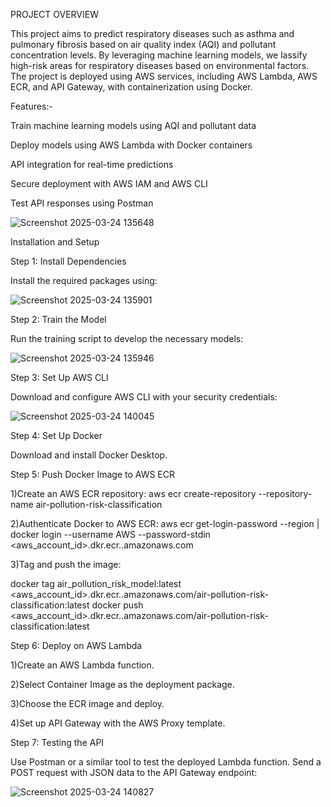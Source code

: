 PROJECT OVERVIEW

  This project aims to predict respiratory diseases such as asthma and pulmonary fibrosis based on air quality index (AQI) and pollutant concentration levels. By leveraging machine learning models, we     lassify high-risk areas for respiratory diseases based on environmental factors. The project is deployed using AWS services, including AWS Lambda, AWS ECR, and API Gateway, with containerization using   Docker.

Features:-

  Train machine learning models using AQI and pollutant data

  Deploy models using AWS Lambda with Docker containers

  API integration for real-time predictions

  Secure deployment with AWS IAM and AWS CLI

  Test API responses using Postman

![Screenshot 2025-03-24 135648](https://github.com/user-attachments/assets/e08f3310-8abe-4d50-8ccb-636c01e1a883)

Installation and Setup

Step 1: Install Dependencies

Install the required packages using:

![Screenshot 2025-03-24 135901](https://github.com/user-attachments/assets/6ba304f6-27c8-4bfa-9d10-4dc14f1a33d5)


Step 2: Train the Model

Run the training script to develop the necessary models:

![Screenshot 2025-03-24 135946](https://github.com/user-attachments/assets/091f1fe6-53a6-4480-9f0d-de6cc1146aea)



Step 3: Set Up AWS CLI

Download and configure AWS CLI with your security credentials:

![Screenshot 2025-03-24 140045](https://github.com/user-attachments/assets/e0b8f279-4217-43ec-b0df-51d9c73f237d)


Step 4: Set Up Docker

Download and install Docker Desktop.

Step 5: Push Docker Image to AWS ECR

1)Create an AWS ECR repository:
  aws ecr create-repository --repository-name air-pollution-risk-classification
  
2)Authenticate Docker to AWS ECR:
  aws ecr get-login-password --region <your-region> | docker login --username AWS --password-stdin <aws_account_id>.dkr.ecr.<your-region>.amazonaws.com
  
3)Tag and push the image:

  docker tag air_pollution_risk_model:latest <aws_account_id>.dkr.ecr.<your-region>.amazonaws.com/air-pollution-risk-classification:latest
  docker push <aws_account_id>.dkr.ecr.<your-region>.amazonaws.com/air-pollution-risk-classification:latest

Step 6: Deploy on AWS Lambda

1)Create an AWS Lambda function.

2)Select Container Image as the deployment package.

3)Choose the ECR image and deploy.

4)Set up API Gateway with the AWS Proxy template.


Step 7: Testing the API

Use Postman or a similar tool to test the deployed Lambda function. Send a POST request with JSON data to the API Gateway endpoint:

![Screenshot 2025-03-24 140827](https://github.com/user-attachments/assets/4d56fbb1-a599-4d27-b1b3-e0d172f562b1)

